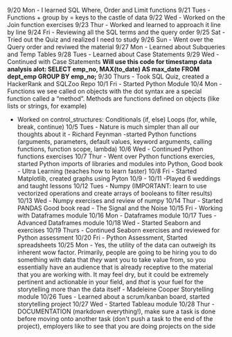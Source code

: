 9/20 Mon - I learned SQL Where, Order and Limit functions 
9/21 Tues - Functions + group by = keys to the castle of data
9/22 Wed - Worked on the Join function exercises
9/23 Thur - Worked and learned to approach it line by line
9/24 Fri - Reviewing all the SQL terms and the query order
9/25 Sat - Tried out the Quiz and realized I need to study
9/26 Sun - Went over the Query order and reviwed the material
9/27 Mon - Learned about Subqueries and Temp Tables
9/28 Tues - Learned about Case Statements
9/29 Wed - Continued with Case Statements 
**Will use this code for timestamp data analysis alot:
SELECT emp_no, MAX(to_date) AS max_date
FROM dept_emp
GROUP BY emp_no;**
9/30 Thurs - Took SQL Quiz, created a HackerRank and SQLZoo Repo
10/1 Fri - Started Python Module
10/4 Mon - Functions we see called on objects with the dot syntax are a special function called a “method”. Methods are functions defined on objects (like lists or strings, for example)
- Worked on control_structures: Conditionals (if, else) Loops (for, while, break, continue)
10/5 Tues - Nature is much simpler than all our thoughts about it - Richard Feynman
-started Python functions (arguments, parameters, default values, keyword arguments, calling functions, function scope, lambda)
10/6 Wed - Continued Python functions exercises
10/7 Thur - Went over Python functions exercies, started Python imports of libraries and modules into Python, 
Good book - Ultra Learning (teaches how to learn faster)
10/8 Fri - Started Matplotlib, created graphs using Pyton
10/9 - 10/11 -Played 6 weddings and taught lessons
10/12 Tues - Numpy (IMPORTANT: learn to use vectorized operations and create arrays of booleans to filter results)
10/13 Wed - Numpy exercises and review of numpy
10/14 Thur - Started PANDAS
Good book read - The Signal and the Noise
10/15 Fri - Working with Dataframes module
10/16 Mon - Dataframes module
10/17 Tues - Advanced Dataframes module
10/18 Wed - Started Seaborn and exercises
10/19 Thurs - Continued Seaborn exercises and reviewed for Python assessment
10/20 Fri - Python Assessment, Started spreadsheets
10/25 Mon - Yes, the utility of the data can outweigh its inherent wow factor.  Primarily, people are going to be hiring you to do something with data that *they* want you to take value from, so you essentially have an audience that is already receptive to the material that you are working with.  It may feel dry, but it could be extremely pertinent and actionable in your field, and *that* is your fuel for the storytelling more than the data itself - Madeleine Cooper 
Storytelling module
10/26 Tues - Learned about a scrum/kanban board, started storytelling project
10/27 Wed - Started Tableau module
10/28 Thur - DOCUMENTATION (markdown everything!), make sure a task is done before moving onto another task (don't push a task to the end of the project), employers like to see that you are doing projects on the side
